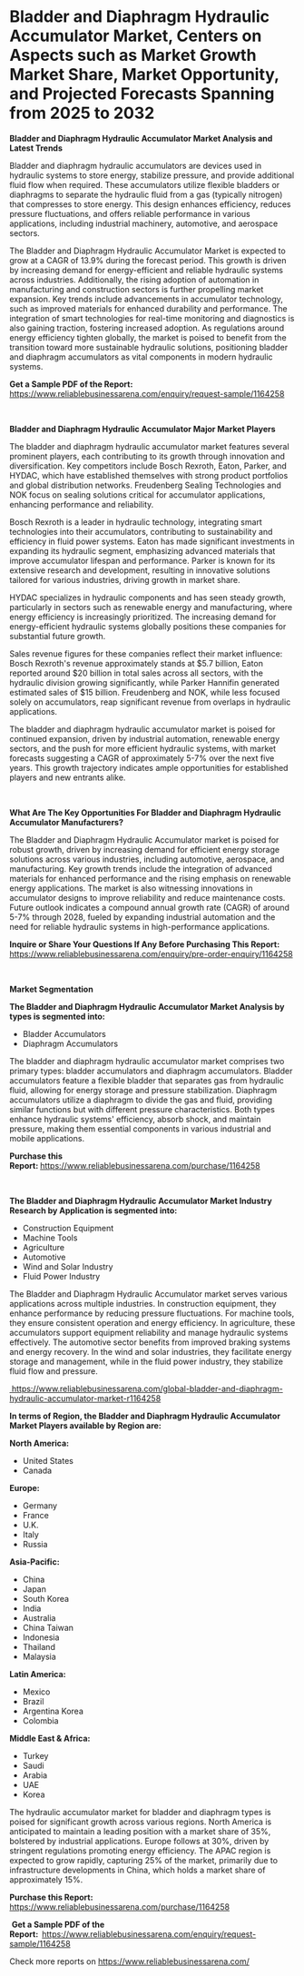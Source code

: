 <p><h1>Bladder and Diaphragm Hydraulic Accumulator Market, Centers on Aspects such as Market Growth Market Share, Market Opportunity, and Projected Forecasts Spanning from 2025 to 2032</h1></p><p><strong>Bladder and Diaphragm Hydraulic Accumulator Market Analysis and Latest Trends</strong></p>
<p><p>Bladder and diaphragm hydraulic accumulators are devices used in hydraulic systems to store energy, stabilize pressure, and provide additional fluid flow when required. These accumulators utilize flexible bladders or diaphragms to separate the hydraulic fluid from a gas (typically nitrogen) that compresses to store energy. This design enhances efficiency, reduces pressure fluctuations, and offers reliable performance in various applications, including industrial machinery, automotive, and aerospace sectors.</p><p>The Bladder and Diaphragm Hydraulic Accumulator Market is expected to grow at a CAGR of 13.9% during the forecast period. This growth is driven by increasing demand for energy-efficient and reliable hydraulic systems across industries. Additionally, the rising adoption of automation in manufacturing and construction sectors is further propelling market expansion. Key trends include advancements in accumulator technology, such as improved materials for enhanced durability and performance. The integration of smart technologies for real-time monitoring and diagnostics is also gaining traction, fostering increased adoption. As regulations around energy efficiency tighten globally, the market is poised to benefit from the transition toward more sustainable hydraulic solutions, positioning bladder and diaphragm accumulators as vital components in modern hydraulic systems.</p></p>
<p><strong>Get a Sample PDF of the Report:&nbsp;</strong> <a href="https://www.reliablebusinessarena.com/enquiry/request-sample/1164258?utm_campaign=2984&utm_medium=2&utm_source=Github&utm_content=ia&utm_term=11042025&utm_id=bladder-and-diaphragm-hydraulic-accumulator">https://www.reliablebusinessarena.com/enquiry/request-sample/1164258</a></p>
<p>&nbsp;</p>
<p><strong>Bladder and Diaphragm Hydraulic Accumulator Major Market Players</strong></p>
<p><p>The bladder and diaphragm hydraulic accumulator market features several prominent players, each contributing to its growth through innovation and diversification. Key competitors include Bosch Rexroth, Eaton, Parker, and HYDAC, which have established themselves with strong product portfolios and global distribution networks. Freudenberg Sealing Technologies and NOK focus on sealing solutions critical for accumulator applications, enhancing performance and reliability.</p><p>Bosch Rexroth is a leader in hydraulic technology, integrating smart technologies into their accumulators, contributing to sustainability and efficiency in fluid power systems. Eaton has made significant investments in expanding its hydraulic segment, emphasizing advanced materials that improve accumulator lifespan and performance. Parker is known for its extensive research and development, resulting in innovative solutions tailored for various industries, driving growth in market share.</p><p>HYDAC specializes in hydraulic components and has seen steady growth, particularly in sectors such as renewable energy and manufacturing, where energy efficiency is increasingly prioritized. The increasing demand for energy-efficient hydraulic systems globally positions these companies for substantial future growth.</p><p>Sales revenue figures for these companies reflect their market influence: Bosch Rexroth's revenue approximately stands at $5.7 billion, Eaton reported around $20 billion in total sales across all sectors, with the hydraulic division growing significantly, while Parker Hannifin generated estimated sales of $15 billion. Freudenberg and NOK, while less focused solely on accumulators, reap significant revenue from overlaps in hydraulic applications.</p><p>The bladder and diaphragm hydraulic accumulator market is poised for continued expansion, driven by industrial automation, renewable energy sectors, and the push for more efficient hydraulic systems, with market forecasts suggesting a CAGR of approximately 5-7% over the next five years. This growth trajectory indicates ample opportunities for established players and new entrants alike.</p></p>
<p>&nbsp;</p>
<p><strong>What Are The Key Opportunities For Bladder and Diaphragm Hydraulic Accumulator Manufacturers?</strong></p>
<p><p>The Bladder and Diaphragm Hydraulic Accumulator market is poised for robust growth, driven by increasing demand for efficient energy storage solutions across various industries, including automotive, aerospace, and manufacturing. Key growth trends include the integration of advanced materials for enhanced performance and the rising emphasis on renewable energy applications. The market is also witnessing innovations in accumulator designs to improve reliability and reduce maintenance costs. Future outlook indicates a compound annual growth rate (CAGR) of around 5-7% through 2028, fueled by expanding industrial automation and the need for reliable hydraulic systems in high-performance applications.</p></p>
<p><strong>Inquire or Share Your Questions If Any Before Purchasing This Report:</strong> <a href="https://www.reliablebusinessarena.com/enquiry/pre-order-enquiry/1164258?utm_campaign=2984&utm_medium=2&utm_source=Github&utm_content=ia&utm_term=11042025&utm_id=bladder-and-diaphragm-hydraulic-accumulator">https://www.reliablebusinessarena.com/enquiry/pre-order-enquiry/1164258</a></p>
<p>&nbsp;</p>
<p><strong>Market Segmentation</strong></p>
<p><strong>The Bladder and Diaphragm Hydraulic Accumulator Market Analysis by types is segmented into:</strong></p>
<p><ul><li>Bladder Accumulators</li><li>Diaphragm Accumulators</li></ul></p>
<p><p>The bladder and diaphragm hydraulic accumulator market comprises two primary types: bladder accumulators and diaphragm accumulators. Bladder accumulators feature a flexible bladder that separates gas from hydraulic fluid, allowing for energy storage and pressure stabilization. Diaphragm accumulators utilize a diaphragm to divide the gas and fluid, providing similar functions but with different pressure characteristics. Both types enhance hydraulic systems' efficiency, absorb shock, and maintain pressure, making them essential components in various industrial and mobile applications.</p></p>
<p><strong>Purchase this Report:&nbsp;</strong><a href="https://www.reliablebusinessarena.com/purchase/1164258?utm_campaign=2984&utm_medium=2&utm_source=Github&utm_content=ia&utm_term=11042025&utm_id=bladder-and-diaphragm-hydraulic-accumulator">https://www.reliablebusinessarena.com/purchase/1164258</a></p>
<p>&nbsp;</p>
<p><strong>The Bladder and Diaphragm Hydraulic Accumulator Market Industry Research by Application is segmented into:</strong></p>
<p><ul><li>Construction Equipment</li><li>Machine Tools</li><li>Agriculture</li><li>Automotive</li><li>Wind and Solar Industry</li><li>Fluid Power Industry</li></ul></p>
<p><p>The Bladder and Diaphragm Hydraulic Accumulator market serves various applications across multiple industries. In construction equipment, they enhance performance by reducing pressure fluctuations. For machine tools, they ensure consistent operation and energy efficiency. In agriculture, these accumulators support equipment reliability and manage hydraulic systems effectively. The automotive sector benefits from improved braking systems and energy recovery. In the wind and solar industries, they facilitate energy storage and management, while in the fluid power industry, they stabilize fluid flow and pressure.</p></p>
<p><a href="https://www.reliablebusinessarena.com/global-bladder-and-diaphragm-hydraulic-accumulator-market-r1164258?utm_campaign=2984&utm_medium=2&utm_source=Github&utm_content=ia&utm_term=11042025&utm_id=bladder-and-diaphragm-hydraulic-accumulator">&nbsp;https://www.reliablebusinessarena.com/global-bladder-and-diaphragm-hydraulic-accumulator-market-r1164258</a></p>
<p><strong>In terms of Region, the Bladder and Diaphragm Hydraulic Accumulator Market Players available by Region are:</strong></p>
<p>
    <p> <strong> North America: </strong>
        <ul>
            <li>United States</li>
            <li>Canada</li>
        </ul>
        </p> 
    <p> <strong> Europe: </strong>
        <ul>
            <li>Germany</li>
            <li>France</li>
            <li>U.K.</li>
            <li>Italy</li>
            <li>Russia</li>
        </ul>
        </p> 
    <p> <strong> Asia-Pacific: </strong>
        <ul>
            <li>China</li>
            <li>Japan</li>
            <li>South Korea</li>
            <li>India</li>
            <li>Australia</li>
            <li>China Taiwan</li>
            <li>Indonesia</li>
            <li>Thailand</li>
            <li>Malaysia</li>
        </ul>
        </p> 
    <p> <strong> Latin America: </strong>
        <ul>
            <li>Mexico</li>
            <li>Brazil</li>
            <li>Argentina Korea</li>
            <li>Colombia</li>
        </ul>
        </p> 
    <p> <strong> Middle East & Africa: </strong>
        <ul>
            <li>Turkey</li>
            <li>Saudi</li>
            <li>Arabia</li>
            <li>UAE</li>
            <li>Korea</li>
        </ul>
    </p>
    </p>
<p><p>The hydraulic accumulator market for bladder and diaphragm types is poised for significant growth across various regions. North America is anticipated to maintain a leading position with a market share of 35%, bolstered by industrial applications. Europe follows at 30%, driven by stringent regulations promoting energy efficiency. The APAC region is expected to grow rapidly, capturing 25% of the market, primarily due to infrastructure developments in China, which holds a market share of approximately 15%.</p></p>
<p><strong>Purchase this Report: </strong><a href="https://www.reliablebusinessarena.com/purchase/1164258?utm_campaign=2984&utm_medium=2&utm_source=Github&utm_content=ia&utm_term=11042025&utm_id=bladder-and-diaphragm-hydraulic-accumulator">https://www.reliablebusinessarena.com/purchase/1164258</a></p>
<p>&nbsp;<strong>Get a Sample PDF of the Report:&nbsp;&nbsp;</strong><a href="https://www.reliablebusinessarena.com/enquiry/request-sample/1164258?utm_campaign=2984&utm_medium=2&utm_source=Github&utm_content=ia&utm_term=11042025&utm_id=bladder-and-diaphragm-hydraulic-accumulator">https://www.reliablebusinessarena.com/enquiry/request-sample/1164258</a></p>
<p><strong></strong></p>
<p>Check more reports on <a href="https://www.reliablebusinessarena.com/?utm_campaign=2984&utm_medium=2&utm_source=Github&utm_content=ia&utm_term=11042025&utm_id=bladder-and-diaphragm-hydraulic-accumulator">https://www.reliablebusinessarena.com/</a></p>